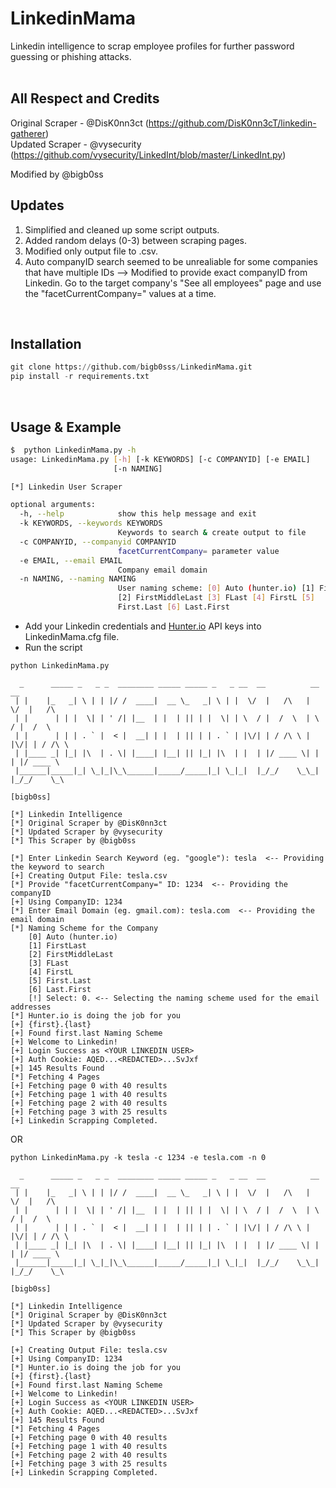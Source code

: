 # LinkedinMama
Linkedin intelligence to scrap employee profiles for further password guessing or phishing attacks.<br/>
<br/>

## All Respect and Credits
Original Scraper - @DisK0nn3ct (https://github.com/DisK0nn3cT/linkedin-gatherer)<br/>
Updated Scraper - @vysecurity (https://github.com/vysecurity/LinkedInt/blob/master/LinkedInt.py)<br/>

Modified by @bigb0ss 
<br/>

## Updates
   1) Simplified and cleaned up some script outputs.<br/>
   2) Added random delays (0-3) between scraping pages.<br/>
   3) Modified only output file to .csv.<br/>
   4) Auto companyID search seemed to be unrealiable for some companies that have multiple IDs --> Modified to provide exact companyID from Linkedin. Go to the target company's "See all employees" page and use the "facetCurrentCompany=" values at a time.<br/>
<br/>

## Installation
```python
git clone https://github.com/bigb0sss/LinkedinMama.git
pip install -r requirements.txt
```
<br/>

## Usage & Example
```bash
$  python LinkedinMama.py -h
usage: LinkedinMama.py [-h] [-k KEYWORDS] [-c COMPANYID] [-e EMAIL]
                       [-n NAMING]

[*] Linkedin User Scraper

optional arguments:
  -h, --help            show this help message and exit
  -k KEYWORDS, --keywords KEYWORDS
                        Keywords to search & create output to file
  -c COMPANYID, --companyid COMPANYID
                        facetCurrentCompany= parameter value
  -e EMAIL, --email EMAIL
                        Company email domain
  -n NAMING, --naming NAMING
                        User naming scheme: [0] Auto (hunter.io) [1] FirstLast
                        [2] FirstMiddleLast [3] FLast [4] FirstL [5]
                        First.Last [6] Last.First
```

* Add your Linkedin credentials and [Hunter.io](https://hunter.io/) API keys into LinkedinMama.cfg file.
* Run the script
```
python LinkedinMama.py

  _      _____ _   _ _  ________ _____ _____ _   _ __  __          __  __           
 | |    |_   _| \ | | |/ /  ____|  __ \_   _| \ | |  \/  |   /\   |  \/  |   /\     
 | |      | | |  \| | ' /| |__  | |  | || | |  \| | \  / |  /  \  | \  / |  /  \    
 | |      | | | . ` |  < |  __| | |  | || | | . ` | |\/| | / /\ \ | |\/| | / /\ \   
 | |____ _| |_| |\  | . \| |____| |__| || |_| |\  | |  | |/ ____ \| |  | |/ ____ \  
 |______|_____|_| \_|_|\_\______|_____/_____|_| \_|_|  |_/_/    \_\_|  |_/_/    \_\
                                                                  [bigb0ss]         

[*] Linkedin Intelligence
[*] Original Scraper by @DisK0nn3ct
[*] Updated Scraper by @vysecurity
[*] This Scraper by @bigb0ss

[*] Enter Linkedin Search Keyword (eg. "google"): tesla  <-- Providing the keyword to search
[+] Creating Output File: tesla.csv
[*] Provide "facetCurrentCompany=" ID: 1234  <-- Providing the companyID   
[+] Using CompanyID: 1234
[*] Enter Email Domain (eg. gmail.com): tesla.com  <-- Providing the email domain
[*] Naming Scheme for the Company 
    [0] Auto (hunter.io) 
    [1] FirstLast 
    [2] FirstMiddleLast 
    [3] FLast 
    [4] FirstL 
    [5] First.Last 
    [6] Last.First 
    [!] Select: 0. <-- Selecting the naming scheme used for the email addresses
[*] Hunter.io is doing the job for you
[+] {first}.{last}
[+] Found first.last Naming Scheme
[+] Welcome to Linkedin!
[+] Login Success as <YOUR LINKEDIN USER>
[+] Auth Cookie: AQED...<REDACTED>...SvJxf
[+] 145 Results Found
[*] Fetching 4 Pages
[+] Fetching page 0 with 40 results
[+] Fetching page 1 with 40 results
[+] Fetching page 2 with 40 results
[+] Fetching page 3 with 25 results
[+] Linkedin Scrapping Completed.
```

OR<br/>


```
python LinkedinMama.py -k tesla -c 1234 -e tesla.com -n 0

  _      _____ _   _ _  ________ _____ _____ _   _ __  __          __  __           
 | |    |_   _| \ | | |/ /  ____|  __ \_   _| \ | |  \/  |   /\   |  \/  |   /\     
 | |      | | |  \| | ' /| |__  | |  | || | |  \| | \  / |  /  \  | \  / |  /  \    
 | |      | | | . ` |  < |  __| | |  | || | | . ` | |\/| | / /\ \ | |\/| | / /\ \   
 | |____ _| |_| |\  | . \| |____| |__| || |_| |\  | |  | |/ ____ \| |  | |/ ____ \  
 |______|_____|_| \_|_|\_\______|_____/_____|_| \_|_|  |_/_/    \_\_|  |_/_/    \_\
                                                                  [bigb0ss]         

[*] Linkedin Intelligence
[*] Original Scraper by @DisK0nn3ct
[*] Updated Scraper by @vysecurity
[*] This Scraper by @bigb0ss

[+] Creating Output File: tesla.csv
[+] Using CompanyID: 1234
[*] Hunter.io is doing the job for you
[+] {first}.{last}
[+] Found first.last Naming Scheme
[+] Welcome to Linkedin!
[+] Login Success as <YOUR LINKEDIN USER>
[+] Auth Cookie: AQED...<REDACTED>...SvJxf
[+] 145 Results Found
[*] Fetching 4 Pages
[+] Fetching page 0 with 40 results
[+] Fetching page 1 with 40 results
[+] Fetching page 2 with 40 results
[+] Fetching page 3 with 25 results
[+] Linkedin Scrapping Completed.
```
